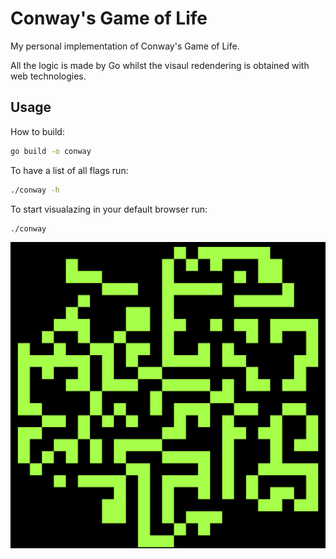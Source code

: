 # Conway's Game of Life

My personal implementation of Conway's Game of Life.

All the logic is made by Go whilst the visaul redendering is obtained with web technologies.

## Usage

How to build:

```bash
go build -o conway
```

To have a list of all flags run:

```bash
./conway -h
```

To start visualazing in your default browser run:

```bash
./conway
```

![cover](./public/cover.png)